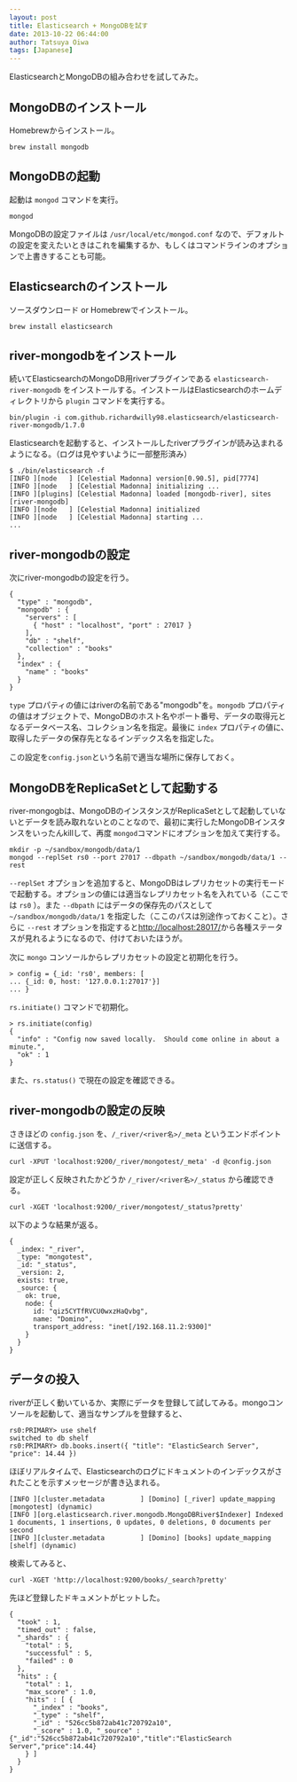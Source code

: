 ```yaml
---
layout: post
title: Elasticsearch + MongoDBを試す
date: 2013-10-22 06:44:00
author: Tatsuya Oiwa
tags: [Japanese]
---
```


ElasticsearchとMongoDBの組み合わせを試してみた。

## MongoDBのインストール

Homebrewからインストール。

    brew install mongodb

## MongoDBの起動

起動は `mongod` コマンドを実行。

    mongod

MongoDBの設定ファイルは `/usr/local/etc/mongod.conf` なので、デフォルトの設定を変えたいときはこれを編集するか、もしくはコマンドラインのオプションで上書きすることも可能。

## Elasticsearchのインストール

ソースダウンロード or Homebrewでインストール。

    brew install elasticsearch

## river-mongodbをインストール

続いてElasticsearchのMongoDB用riverプラグインである `elasticsearch-river-mongodb` をインストールする。インストールはElasticsearchのホームディレクトリから `plugin` コマンドを実行する。

    bin/plugin -i com.github.richardwilly98.elasticsearch/elasticsearch-river-mongodb/1.7.0

Elasticsearchを起動すると、インストールしたriverプラグインが読み込まれるようになる。（ログは見やすいように一部整形済み）

    $ ./bin/elasticsearch -f
    [INFO ][node   ] [Celestial Madonna] version[0.90.5], pid[7774]
    [INFO ][node   ] [Celestial Madonna] initializing ...
    [INFO ][plugins] [Celestial Madonna] loaded [mongodb-river], sites [river-mongodb]
    [INFO ][node   ] [Celestial Madonna] initialized
    [INFO ][node   ] [Celestial Madonna] starting ...
    ...

## river-mongodbの設定

次にriver-mongodbの設定を行う。

    {
      "type" : "mongodb",
      "mongodb" : {
        "servers" : [
          { "host" : "localhost", "port" : 27017 }
        ],
        "db" : "shelf",
        "collection" : "books"
      },
      "index" : {
        "name" : "books"
      }
    }

`type` プロパティの値にはriverの名前である"mongodb"を。`mongodb` プロパティの値はオブジェクトで、MongoDBのホスト名やポート番号、データの取得元となるデータベース名、コレクション名を指定。最後に `index` プロパティの値に、取得したデータの保存先となるインデックス名を指定した。

この設定を`config.json`という名前で適当な場所に保存しておく。

## MongoDBをReplicaSetとして起動する

river-mongogbは、MongoDBのインスタンスがReplicaSetとして起動していないとデータを読み取れないとのことなので、最初に実行したMongoDBインスタンスをいったんkillして、再度 `mongod`コマンドにオプションを加えて実行する。

    mkdir -p ~/sandbox/mongodb/data/1
    mongod --replSet rs0 --port 27017 --dbpath ~/sandbox/mongodb/data/1 --rest

`--replSet` オプションを追加すると、MongoDBはレプリカセットの実行モードで起動する。オプションの値には適当なレプリカセット名を入れている（ここでは `rs0` ）。また `--dbpath` にはデータの保存先のパスとして `~/sandbox/mongodb/data/1` を指定した（ここのパスは別途作っておくこと）。さらに `--rest` オプションを指定すると[http://localhost:28017/](http://localhost:28017/)から各種ステータスが見れるようになるので、付けておいたほうが。

次に `mongo` コンソールからレプリカセットの設定と初期化を行う。

    > config = {_id: 'rs0', members: [
    ... {_id: 0, host: '127.0.0.1:27017'}]
    ... }

`rs.initiate()` コマンドで初期化。

    > rs.initiate(config)
    {
      "info" : "Config now saved locally.  Should come online in about a minute.",
      "ok" : 1
    }

また、`rs.status()` で現在の設定を確認できる。

## river-mongodbの設定の反映

さきほどの `config.json` を、`/_river/<river名>/_meta` というエンドポイントに送信する。

    curl -XPUT 'localhost:9200/_river/mongotest/_meta' -d @config.json

設定が正しく反映されたかどうか `/_river/<river名>/_status` から確認できる。

    curl -XGET 'localhost:9200/_river/mongotest/_status?pretty'

以下のような結果が返る。

    {
      _index: "_river",
      _type: "mongotest",
      _id: "_status",
      _version: 2,
      exists: true,
      _source: {
        ok: true,
        node: {
          id: "qiz5CYTfRVCU0wxzHaQvbg",
          name: "Domino",
          transport_address: "inet[/192.168.11.2:9300]"
        }
      }
    }

## データの投入

riverが正しく動いているか、実際にデータを登録して試してみる。mongoコンソールを起動して、適当なサンプルを登録すると、

    rs0:PRIMARY> use shelf
    switched to db shelf
    rs0:PRIMARY> db.books.insert({ "title": "ElasticSearch Server", "price": 14.44 })

ほぼリアルタイムで、Elasticsearchのログにドキュメントのインデックスがされたことを示すメッセージが書き込まれる。

    [INFO ][cluster.metadata         ] [Domino] [_river] update_mapping [mongotest] (dynamic)
    [INFO ][org.elasticsearch.river.mongodb.MongoDBRiver$Indexer] Indexed 1 documents, 1 insertions, 0 updates, 0 deletions, 0 documents per second
    [INFO ][cluster.metadata         ] [Domino] [books] update_mapping [shelf] (dynamic)

検索してみると、

    curl -XGET 'http://localhost:9200/books/_search?pretty'

先ほど登録したドキュメントがヒットした。

    {
      "took" : 1,
      "timed_out" : false,
      "_shards" : {
        "total" : 5,
        "successful" : 5,
        "failed" : 0
      },
      "hits" : {
        "total" : 1,
        "max_score" : 1.0,
        "hits" : [ {
          "_index" : "books",
          "_type" : "shelf",
          "_id" : "526cc5b872ab41c720792a10",
          "_score" : 1.0, "_source" : {"_id":"526cc5b872ab41c720792a10","title":"ElasticSearch Server","price":14.44}
        } ]
      }
    }